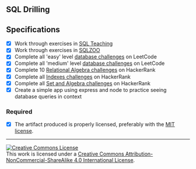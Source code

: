 ## SQL Drilling

## Specifications

- [X] Work through exercises in [SQL Teaching](https://www.sqlteaching.com)
- [X] Work through exercises in [SQLZOO](http://sqlzoo.net/)
- [X] Complete all 'easy' level [database challenges](https://leetcode.com/problemset/database/) on LeetCode
- [X] Complete all 'medium' level [database challenges](https://leetcode.com/problemset/database/) on LeetCode
- [X] Complete 10 [Relational Algebra challenges](https://www.hackerrank.com/domains/databases/relational-algebra/difficulty/all/page/1) on HackerRank
- [X] Complete all [Indexes challenges](https://www.hackerrank.com/domains/databases/indexes/difficulty/all/page/1) on HackerRank
- [X] Complete all [Set and Algebra challenges](https://www.hackerrank.com/domains/databases/set-and-algebra/difficulty/all/page/1) on HackerRank
- [X] Create a simple app using express and node to practice seeing database queries in context

### Required

- [X] The artifact produced is properly licensed, preferably with the [MIT license][mit-license].


---

<!-- LICENSE -->

<a rel="license" href="http://creativecommons.org/licenses/by-nc-sa/4.0/"><img alt="Creative Commons License" style="border-width:0" src="https://i.creativecommons.org/l/by-nc-sa/4.0/80x15.png" /></a>
<br />This work is licensed under a <a rel="license" href="http://creativecommons.org/licenses/by-nc-sa/4.0/">Creative Commons Attribution-NonCommercial-ShareAlike 4.0 International License</a>.

[mit-license]: https://opensource.org/licenses/MIT
